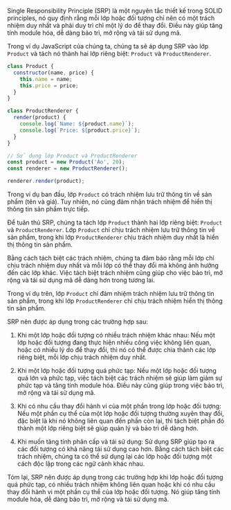 Single Responsibility Principle (SRP) là một nguyên tắc thiết kế trong SOLID principles, nó quy định rằng mỗi lớp hoặc đối tượng chỉ nên có một trách nhiệm duy nhất và phải duy trì chỉ một lý do để thay đổi. Điều này giúp tăng tính module hóa, dễ dàng bảo trì, mở rộng và tái sử dụng mã.

Trong ví dụ JavaScript của chúng ta, chúng ta sẽ áp dụng SRP vào lớp `Product` và tách nó thành hai lớp riêng biệt: `Product` và `ProductRenderer`.

```javascript
class Product {
  constructor(name, price) {
    this.name = name;
    this.price = price;
  }
}

class ProductRenderer {
  render(product) {
    console.log(`Name: ${product.name}`);
    console.log(`Price: ${product.price}`);
  }
}

// Sử dụng lớp Product và ProductRenderer
const product = new Product('Áo', 20);
const renderer = new ProductRenderer();

renderer.render(product);
```

Trong ví dụ ban đầu, lớp `Product` có trách nhiệm lưu trữ thông tin về sản phẩm (tên và giá). Tuy nhiên, nó cũng đảm nhận trách nhiệm để hiển thị thông tin sản phẩm trực tiếp.

Để tuân thủ SRP, chúng ta tách lớp `Product` thành hai lớp riêng biệt: `Product` và `ProductRenderer`. Lớp `Product` chỉ chịu trách nhiệm lưu trữ thông tin về sản phẩm, trong khi lớp `ProductRenderer` chịu trách nhiệm duy nhất là hiển thị thông tin sản phẩm.

Bằng cách tách biệt các trách nhiệm, chúng ta đảm bảo rằng mỗi lớp chỉ chịu trách nhiệm duy nhất và mỗi lớp có thể thay đổi mà không ảnh hưởng đến các lớp khác. Việc tách biệt trách nhiệm cũng giúp cho việc bảo trì, mở rộng và tái sử dụng mã dễ dàng hơn trong tương lai.

Trong ví dụ trên, lớp `Product` chỉ đảm nhiệm trách nhiệm lưu trữ thông tin sản phẩm, trong khi lớp `ProductRenderer` chỉ chịu trách nhiệm hiển thị thông tin sản phẩm.


SRP nên được áp dụng trong các trường hợp sau:

1. Khi một lớp hoặc đối tượng có nhiều trách nhiệm khác nhau: Nếu một lớp hoặc đối tượng đang thực hiện nhiều công việc không liên quan, hoặc có nhiều lý do để thay đổi, thì nó có thể được chia thành các lớp riêng biệt, mỗi lớp chịu trách nhiệm duy nhất.

2. Khi một lớp hoặc đối tượng quá phức tạp: Nếu một lớp hoặc đối tượng quá lớn và phức tạp, việc tách biệt các trách nhiệm sẽ giúp làm giảm sự phức tạp và tăng tính module hóa. Điều này cũng giúp trong việc bảo trì, mở rộng và tái sử dụng mã.

3. Khi có nhu cầu thay đổi hành vi của một phần trong lớp hoặc đối tượng: Nếu một phần cụ thể của một lớp hoặc đối tượng thường xuyên thay đổi, đặc biệt là khi nó không liên quan đến phần còn lại, thì tách biệt phần đó thành một lớp riêng biệt sẽ giúp quản lý và bảo trì dễ dàng hơn.

4. Khi muốn tăng tính phân cấp và tái sử dụng: Sử dụng SRP giúp tạo ra các đối tượng có khả năng tái sử dụng cao hơn. Bằng cách tách biệt các trách nhiệm, chúng ta có thể sử dụng lại các lớp hoặc đối tượng một cách độc lập trong các ngữ cảnh khác nhau.

Tóm lại, SRP nên được áp dụng trong các trường hợp khi lớp hoặc đối tượng quá phức tạp, có nhiều trách nhiệm không liên quan hoặc khi có nhu cầu thay đổi hành vi một phần cụ thể của lớp hoặc đối tượng. Nó giúp tăng tính module hóa, dễ dàng bảo trì, mở rộng và tái sử dụng mã.